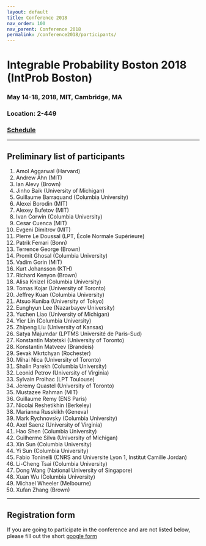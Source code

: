 ```yaml
---
layout: default
title: Conference 2018
nav_order: 100
nav_parent: Conference 2018
permalink: /conference2018/participants/
---
```


# Integrable Probability Boston 2018 (IntProb Boston)

### May 14-18, 2018, MIT, Cambridge, MA

### Location: 2-449

### [Schedule]({{site.url}}/conference2018/)

---

## Preliminary list of participants

1. Amol Aggarwal (Harvard)
1. Andrew Ahn (MIT)
1. Ian Alevy (Brown)
1. Jinho Baik (University of Michigan)
1. Guillaume Barraquand (Columbia University)
1. Alexei Borodin (MIT)
1. Alexey Bufetov (MIT)
1. Ivan Corwin (Columbia University)
1. Cesar Cuenca (MIT)
1. Evgeni Dimitrov (MIT)
1. Pierre Le Doussal (LPT, École Normale Supérieure)
1. Patrik Ferrari (Bonn)
1. Terrence George (Brown)
1. Promit Ghosal (Columbia University)
1. Vadim Gorin (MIT)
1. Kurt Johansson (KTH)
1. Richard Kenyon (Brown)
1. Alisa Knizel (Columbia University)
1. Tomas Kojar (University of Toronto)
1. Jeffrey Kuan (Columbia University)
1. Atsuo Kuniba (University of Tokyo)
1. Eunghyun Lee (Nazarbayev University)
1. Yuchen Liao (University of Michigan)
1. Yier Lin (Columbia University)
1. Zhipeng Liu (University of Kansas)
1. Satya Majumdar (LPTMS Université de Paris-Sud)
1. Konstantin Matetski (University of Toronto)
1. Konstantin Matveev (Brandeis)
1. Sevak Mkrtchyan (Rochester)
1. Mihai Nica (University of Toronto)
1. Shalin Parekh (Columbia University)
1. Leonid Petrov (University of Virginia)
1. Sylvain Prolhac (LPT Toulouse)
1. Jeremy Quastel (University of Toronto)
1. Mustazee Rahman (MIT)
1. Guillaume Remy	(ENS Paris)
1. Nicolai Reshetikhin (Berkeley)
1. Marianna Russkikh (Geneva)
1. Mark Rychnovsky (Columbia University)
1. Axel Saenz (University of Virginia)
1. Hao Shen (Columbia University)
1. Guilherme Silva (University of Michigan)
1. Xin Sun (Columbia University)
1. Yi Sun (Columbia University)
1. Fabio Toninelli (CNRS and Universite Lyon 1, Institut Camille Jordan)
1. Li-Cheng Tsai (Columbia University)
1. Dong Wang (National University of Singapore)
1. Xuan Wu (Columbia University)
1. Michael Wheeler (Melbourne)
1. Xufan Zhang (Brown)

<!-- 1. Drazen Petrovic	(IUPUI, Indianapolis) -->


---

## Registration form

If you are going to participate in the conference and are not listed below, please fill out the short [google form](https://docs.google.com/forms/d/e/1FAIpQLSd1VkdcfST04yqtHNogt8T3s84q58-Y937EFaGDajveq9M67w/viewform)
